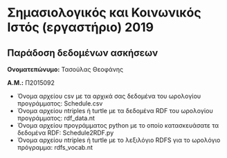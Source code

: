 # Σημασιολογικός και Κοινωνικός Ιστός (εργαστήριο) 2019
## Παράδοση δεδομένων ασκήσεων

**Ονοματεπώνυμο:** Τασούλας Θεοφάνης

**Α.Μ.:** Π2015092

* Όνομα αρχείου csv με τα αρχικά σας δεδομένα του ωρολογίου προγράμματος: Schedule.csv
* Όνομα αρχείου ntriples ή turtle με τα δεδομένα RDF του ωρολογίου προγράμματος: rdf_data.nt
* Όνομα αρχείου προγράμματος python με το οποίο κατασκευάσατε τα δεδομένα RDF: Schedule2RDF.py
* Όνομα αρχείου ntriples ή turtle με το λεξιλόγιο RDFS για το ωρολόγιο πρόγραμμα: rdfs_vocab.nt


